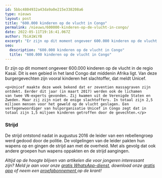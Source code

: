 ```yaml
---
id: 5bbc4804932a43da9a0e215e338208a6
type: nieuws
layout: post
title: "600.000 kinderen op de vlucht in Congo"
permalink: /nieuws/600000-kinderen-op-de-vlucht-in-congo/
date: 2022-05-11T19:16:41.067Z
author: 7biA1WiYB
excerpt: "Er zijn op dit moment ongeveer 600.000 kinderen op de vlucht in de regio Kasaï. Dit is een gebied in het land Congo dat middenin Afrika ligt. Van deze burgergevechten zijn vooral kinderen het slachtoffer, dat meldt Unicef.  "
seo:
  description: "600.000 kinderen op de vlucht in Congo"
  title: "600.000 kinderen op de vlucht in Congo"
---
```

Er zijn op dit moment ongeveer 600.000 kinderen op de vlucht in de regio Kasaï. Dit is een gebied in het land Congo dat middenin Afrika ligt. Van deze burgergevechten zijn vooral kinderen het slachtoffer, dat meldt Unicef.  

    <p>Unicef maakte deze week bekend dat er zeventien massagraven zijn ontdekt. Eerder dit jaar (in maart 2017) werden ook de lichamen van twee VN-experts gevonden. Zij kwamen uit de Verenigde Staten en Zweden. Maar zij zijn niet de enige slachtoffers. In totaal zijn 2,5 miljoen mensen voor het geweld op de vlucht geslagen. Een vertegenwoordiger van hulporganisatie Unicef in Congo zegt dat in totaal zijn 1,5 miljoen kinderen getroffen door de gevechten.</p>
<h3>Strijd</h3>
<p>De strijd ontstond nadat in augustus 2016 de leider van een rebellengroep werd gedood door de politie. De volgelingen van de leider pakten hun wapens op en gingen de strijd aan met de overheid. Met als gevolg dat ook andere groepen hun wapens oppakten en de strijd aangingen.</p>
<p><em>Altijd op de hoogte blijven van artikelen die voor jongeren interessant zijn? Meld je aan voor onze </em><a href="https://original.sevendays.nl/whatsapp"><em>gratis WhatsApp-dienst</em></a><em>, download onze </em><a href="https://original.sevendays.nl/app"><em>gratis app</em></a><em> of neem een </em><a href="https://abonneren.sevendays.nl/abonneren/abonnementen/ae/artikel"><em>proefabonnement </em></a><em>op de krant!</em></p>
<p> </p>  
